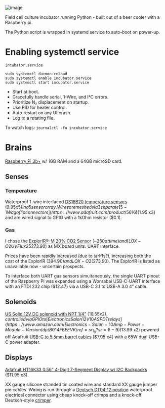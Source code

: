 ![image](https://github.com/user-attachments/assets/4246c3a4-7e26-4cae-9302-62b492628352)

Field cell culture incubator running Python - built out of a beer cooler with a Raspberry pi.

The Python script is wrapped in systemd service to auto-boot on power-up.

# Enabling systemctl service 

`incubator.service`

```
sudo systemctl daemon-reload
sudo systemctl enable incubator.service
sudo systemctl start incubator.service
```

- Start at boot.
- Gracefully handle serial, 1-Wire, and I²C errors.
- Prioritize N₂ displacement on startup.
- Use PID for heater control.
- Auto‐restart on any UI crash.
- Log to a rotating file.

To watch logs: `journalctl -fu incubator.service`



# Brains
[Raspberry Pi 3b+](https://www.raspberrypi.com/products/raspberry-pi-3-model-b-plus/) w/ 1GB RAM and a 64GB microSD card.

## Senses
### Temperature
Waterproof 1-wire interfaced [DS18B20 temperature sensors](https://www.adafruit.com/product/381) ($9.95 x5) in a 5 sensor array. Wires are meshed via 3 separate [5-1 Wago flip connectors](https://www.adafruit.com/product/5616) ($1.95 x3) and are wired signal to GPIO with a 1kOhm resistor ($0.1).

### Gas  
I chose the [ExplorIR®-M 20% CO2 Sensor](https://www.co2meter.com/products/explorir-20-co2-smart-led-sensor?variant=43960991842502) (~$250 at time) and [LOX-O2 UV Flux 25% Oxygen Smart Sensor](https://www.co2meter.com/products/25-percent-oxygen-sensor?variant=43960891277510) ($273.90) as MX board units. UART interface.

Prices have been rapidly increased (due to tariffs?), increasing both the cost of the ExplorIR ($394.90) and LOX-O2 ($273.90). The ExplorIR is listed as unavailable now - uncertain prospects.

To interface both UART gas sensors simultaneously, the single UART pinout of the Raspberry Pi was expanded using a Wonrabai USB-C-UART interface with an FTDI 232 chip ($12.47) via a USB-C 3.1 to USB-A 3.0 4” cable.

## Solenoids
[US Solid 12V DC solenoid with NPT 1/4"](https://ussolid.com/products/u-s-solid-electric-solenoid-valve-1-4-12v-dc-solenoid-valve-brass-body-normally-closed-viton-seal-html) ($16.55 x2), controlled via GPIO to [Electronics Salon 12V 10A SPDT relays](https://www.amazon.com/Electronics-Salon-10Amp-Power-Module-Version/dp/B014F6EEVK/ref=sr_1_9?sr=8-9) ($13.99 x2) powered off Adafruit [USB-C to 5.5mm barrel cables](https://www.adafruit.com/product/5450) ($7.95 x4) with a 65W dual USB-C power adapter.

## Displays
[Adafruit HT16K33 0.56" 4-Digit 7-Segment Display w/ I2C Backpacks](https://www.adafruit.com/product/881) ($11.95 x3).

XX gauge silicone stranded tin coated wire and standard XX gauge jumper pin cables.
Wiring is run through a [Deutsch DT04 12 position](https://www.digikey.com/en/products/detail/te-connectivity-deutsch-ict-connectors/DT04-12PA-LE14/10461760) waterproof electrical connector using cheap knock-off crimps and a knock-off Deutsch-style [crimper](https://www.amazon.com/Knoweasy-KN-16-Crimping-Impression-Contacts/dp/B09Z6Q6K4W/ref=sr_1_8?sr=8-8).
